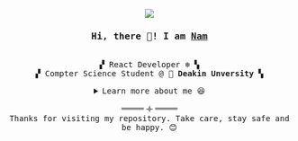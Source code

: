 
<p align="center">
  <img src="./NamLogo.pg"/>
</p>

<h3 align="center"><samp>Hi, there 🌸! I am <b><a rel="nofollow noopener noreferrer" target="_blank" href="https://namnguyen.in/">Nam</a></b></samp></h3>

<p align="center"><br>
  <samp>
    ▞ React Developer ❄️ ▚ <br>
    ▞ Compter Science Student @ 🌻 <b>Deakin Unversity</b> ▚ <br>
  </samp>
</p>

<details align="center">
   <summary> <samp>Learn more about me 😆</samp></summary>
   <p align="center"><br>
      <samp>
         <a href="https://github.com/nnfunny?tab=repositories" target="_blank"><img alt="repositories" src="https://img.shields.io/badge/-Code-000000?style=flat"></a>
         <a href="https://github.com/nnfunny?tab=repositories&q=&type=&language=html" target="_blank"><img alt="repositories" src="https://img.shields.io/badge/-HTML5-e34f26?style=flat&logo=HTML5&logoColor=white"></a>
         <a href="https://github.com/nnfunny?tab=repositories&q=&type=&language=css" target="_blank"><img alt="repositories" src="https://img.shields.io/badge/-CSS3-1572B6?style=flat&logo=CSS3&logoColor=white"></a>
         <a href="https://github.com/nnfunny?tab=repositories&q=&type=&language=javascript" target="_blank"><img alt="repositories" src="https://img.shields.io/badge/-Javascript-f7df1e?style=flat&logo=JavaScript&logoColor=000"></a>
         <a href="https://github.com/nnfunny?tab=repositories&q=&type=&language=typescript" target="_blank"><img alt="repositories" src="https://img.shields.io/badge/-Typescript-3178c6?style=flat&logo=TypeScript&logoColor=white"></a>
         <a href="https://github.com/nnfunny?tab=repositories&q=&type=&language=c%2B%2B" target="_blank"><img alt="repositories" src="https://img.shields.io/badge/-C++-00599c?style=flat&logo=c%2B%2B&logoColor=white"></a>
         <a href="https://github.com/nnfunny?tab=repositories&q=&type=&language=java" target="_blank"><img alt="repositories" src="https://img.shields.io/badge/-Java-007396?style=flat&logo=Java&logoColor=white"></a>
         <br>
         <img src="https://github-readme-stats.vercel.app/api?username=nnfunny&show_icons=true&hide_border=true&hide=issues&theme=tokyonight"></img><br>
      </samp>
        <p><samp>My favorite quote: “The only constant is change” - The Greek philosopher Heraclitus 🍀</samp><p/>
        <p><samp>I'm passionate about 🕸 web development (React). </samp></p>  
        <p><samp>I'm currently learning more about 👾 2D game development and 🌈 computer graphics.</samp></p>
        <p><samp>I'd love to collaborate on web, game and computer graphics projects. 🤝</samp></p>
  </p>
</details>
<p align="center">
  ════ 𐫰 ════ <br>
  <samp>Thanks for visiting my repository. Take care, stay safe and be happy. 😊</samp>
<p>
